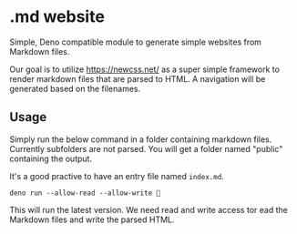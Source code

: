 # .md website

Simple, Deno compatible module to generate simple websites from Markdown files.

Our goal is to utilize https://newcss.net/ as a super simple framework to render markdown files that are parsed to HTML. A navigation will be generated based on the filenames.

## Usage

Simply run the below command in a folder containing markdown files. Currently subfolders are not parsed. You will get a folder named "public" containing the output.

It's a good practive to have an entry file named `index.md`.

```
deno run --allow-read --allow-write 🚧
```

This will run the latest version. We need read and write access tor ead the Markdown files and write the parsed HTML.

